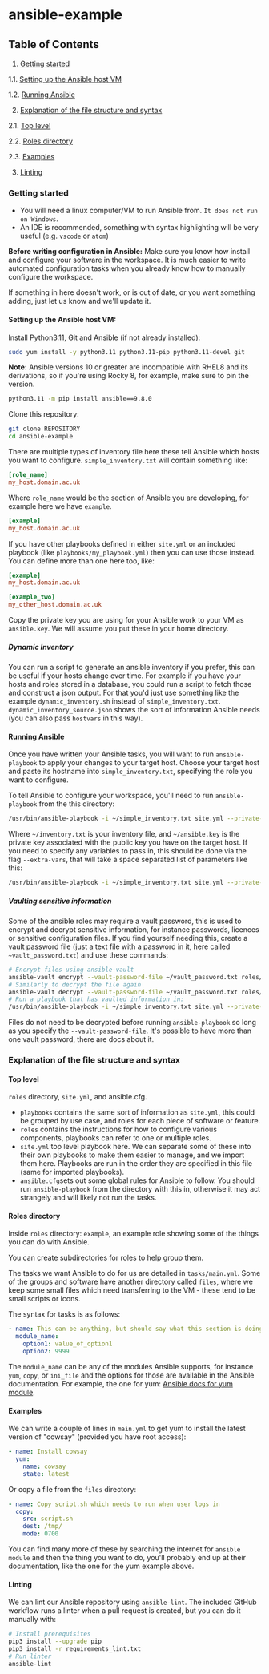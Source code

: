 # ansible-example


## Table of Contents

1. [Getting started](#start)

1.1. [Setting up the Ansible host VM](#setup)

1.2. [Running Ansible](#run_ansible)

2. [Explanation of the file structure and syntax](#structure)

2.1. [Top level](#top_level)

2.2. [Roles directory](#roles)

2.3. [Examples](#examples)

3. [Linting](#linting)


### Getting started <a name="start"></a>

- You will need a linux computer/VM to run Ansible from.
`It does not run on Windows`.
- An IDE is recommended, something with syntax highlighting will be very useful (e.g. `vscode` or `atom`)

**Before writing configuration in Ansible:**
Make sure you know how install and configure your software in the workspace.
It is much easier to write automated configuration tasks when you already know how to manually configure the workspace.

If something in here doesn't work, or is out of date, or you want something adding, just let us know and we'll update it.


#### Setting up the Ansible host VM: <a name="setup"></a>
Install Python3.11, Git and Ansible (if not already installed):
```sh
sudo yum install -y python3.11 python3.11-pip python3.11-devel git
```
**Note:** Ansible versions 10 or greater are incompatible with RHEL8 and its derivations, so if you're using Rocky 8, for example, make sure to pin the version.
```sh
python3.11 -m pip install ansible==9.8.0
```
Clone this repository:
```sh
git clone REPOSITORY
cd ansible-example
```
There are multiple types of inventory file here these tell Ansible which hosts you want to configure.
`simple_inventory.txt` will contain something like:
```ini
[role_name]
my_host.domain.ac.uk
```
Where `role_name` would be the section of Ansible you are developing, for example here we have `example`.
```ini
[example]
my_host.domain.ac.uk
```
If you have other playbooks defined in either `site.yml` or an included playbook (like `playbooks/my_playbook.yml`) then you can use those instead.
You can define more than one here too, like:
```ini
[example]
my_host.domain.ac.uk

[example_two]
my_other_host.domain.ac.uk
```

Copy the private key you are using for your Ansible work to your VM as `ansible.key`.
We will assume you put these in your home directory.

##### Dynamic Inventory
You can run a script to generate an ansible inventory if you prefer, this can be useful if your hosts change over time.
For example if you have your hosts and roles stored in a database, you could run a script to fetch those and construct a json output.
For that you'd just use something like the example `dynamic_inventory.sh` instead of `simple_inventory.txt`.
`dynamic_inventory_source.json` shows the sort of information Ansible needs (you can also pass `hostvars` in this way).

#### Running Ansible <a name="run_ansible"></a>
Once you have written your Ansible tasks, you will want to run `ansible-playbook` to apply your changes to your target host.
Choose your target host and paste its hostname into `simple_inventory.txt`, specifying the role you want to configure.

To tell Ansible to configure your workspace, you'll need to run `ansible-playbook` from the this directory:
```sh
/usr/bin/ansible-playbook -i ~/simple_inventory.txt site.yml --private-key ~/ansible.key
```
Where `~/inventory.txt` is your inventory file, and `~/ansible.key` is the private key associated with the public key you have on the target host.
If you need to specify any variables to pass in, this should be done via the flag `--extra-vars`, that will take a space separated list of parameters like this:
```sh
/usr/bin/ansible-playbook -i ~/simple_inventory.txt site.yml --private-key ~/ansible.key --extra-vars "my_software_version=2.0 some_other_var=meep"
```

##### Vaulting sensitive information
Some of the ansible roles may require a vault password, this is used to encrypt and decrypt sensitive information, for instance passwords, licences or sensitive configuration files.
If you find yourself needing this, create a vault password file (just a text file with a password in it, here called `~vault_password.txt`) and use these commands:
```sh
# Encrypt files using ansible-vault
ansible-vault encrypt --vault-password-file ~/vault_password.txt roles/example/files/super_secret.conf
# Similarly to decrypt the file again
ansible-vault decrypt --vault-password-file ~/vault_password.txt roles/example/files/super_secret.conf
# Run a playbook that has vaulted information in:
/usr/bin/ansible-playbook -i ~/simple_inventory.txt site.yml --private-key ~/ansible.key --vault-password-file ~/vault_password.txt
```
Files do not need to be decrypted before running `ansible-playbook` so long as you specify the `--vault-password-file`.
It's possible to have more than one vault password, there are docs about it.


### Explanation of the file structure and syntax <a name="structure"></a>
#### Top level <a name="top_level"></a>
`roles` directory, `site.yml`, and ansible.cfg.

- `playbooks` contains the same sort of information as `site.yml`, this could be grouped by use case, and roles for each piece of software or feature.
- `roles` contains the instructions for how to configure various components, playbooks can refer to one or multiple roles.
- `site.yml` top level playbook here. We can separate some of these into their own playbooks to make them easier to manage, and we import them here. Playbooks are run in the order they are specified in this file (same for imported playbooks).
- `ansible.cfg`sets out some global rules for Ansible to follow. You should run `ansible-playbook` from the directory with this in, otherwise it may act strangely and will likely not run the tasks.

#### Roles directory <a name="roles"></a>
Inside `roles` directory: `example`, an example role showing some of the things you can do with Ansible.

You can create subdirectories for roles to help group them.

The tasks we want Ansible to do for us are detailed in `tasks/main.yml`.
Some of the groups and software have another directory called `files`, where we keep some small files which need transferring to the VM - these tend to be small scripts or icons.

The syntax for tasks is as follows:

```yml
- name: This can be anything, but should say what this section is doing
  module_name:
    option1: value_of_option1
    option2: 9999
```

The `module_name` can be any of the modules Ansible supports, for instance `yum`, `copy`, or `ini_file` and the options for those are available in the Ansible documentation. For example, the one for yum: [Ansible docs for yum module](https://docs.ansible.com/ansible/latest/modules/yum_module.html "Ansible docs for yum module").

#### Examples <a name="examples"></a>

We can write a couple of lines in `main.yml` to get yum to install the latest version of "cowsay" (provided you have root access):
```yml
- name: Install cowsay
  yum:
    name: cowsay
    state: latest
```
Or copy a file from the `files` directory:
```yml
- name: Copy script.sh which needs to run when user logs in
  copy:
    src: script.sh
    dest: /tmp/
    mode: 0700
```

You can find many more of these by searching the internet for `ansible module` and then the thing you want to do, you'll probably end up at their documentation, like the one for the yum example above.

#### Linting <a name="linting"></a>

We can lint our Ansible repository using `ansible-lint`.
The included GitHub workflow runs a linter when a pull request is created, but you can do it manually with:
```sh
# Install prerequisites
pip3 install --upgrade pip
pip3 install -r requirements_lint.txt
# Run linter
ansible-lint
```

